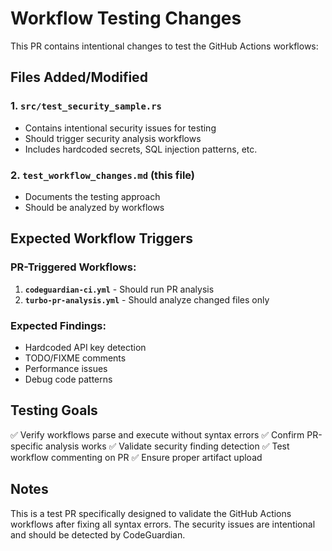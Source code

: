 # Workflow Testing Changes

This PR contains intentional changes to test the GitHub Actions workflows:

## Files Added/Modified

### 1. `src/test_security_sample.rs`
- Contains intentional security issues for testing
- Should trigger security analysis workflows
- Includes hardcoded secrets, SQL injection patterns, etc.

### 2. `test_workflow_changes.md` (this file)
- Documents the testing approach
- Should be analyzed by workflows

## Expected Workflow Triggers

### PR-Triggered Workflows:
1. **`codeguardian-ci.yml`** - Should run PR analysis
2. **`turbo-pr-analysis.yml`** - Should analyze changed files only

### Expected Findings:
- Hardcoded API key detection
- TODO/FIXME comments
- Performance issues
- Debug code patterns

## Testing Goals

✅ Verify workflows parse and execute without syntax errors
✅ Confirm PR-specific analysis works
✅ Validate security finding detection
✅ Test workflow commenting on PR
✅ Ensure proper artifact upload

## Notes

This is a test PR specifically designed to validate the GitHub Actions workflows after fixing all syntax errors. The security issues are intentional and should be detected by CodeGuardian.
